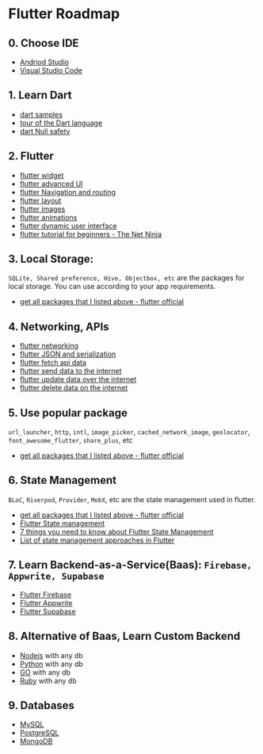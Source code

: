 # Flutter Roadmap

## 0. Choose IDE
- [Andriod Studio](https://developer.android.com/studio/)
- [Visual Studio Code](https://code.visualstudio.com/Download)

## 1. Learn Dart

- [dart samples](https://dart.dev/samples)
- [tour of the Dart language](https://dart.dev/guides/language/language-tour)
- [dart Null safety](https://dart.dev/codelabs/null-safety)

## 2. Flutter

- [flutter widget](./src/flutter_widget.md)
- [flutter advanced UI](https://docs.flutter.dev/development/ui/advanced)
- [flutter Navigation and routing](https://docs.flutter.dev/development/ui/navigation)
- [flutter layout](https://docs.flutter.dev/development/ui/layout)
- [flutter images](https://docs.flutter.dev/development/ui/assets-and-images)
- [flutter animations](https://docs.flutter.dev/development/ui/animations)
- [flutter dynamic user interface](./src/dynamic_UI.md)
- [flutter tutorial for beginners - The Net Ninja](https://www.youtube.com/watch?v=1ukSR1GRtMU&list=PL4cUxeGkcC9jLYyp2Aoh6hcWuxFDX6PBJ)

## 3. Local Storage: 

```SQLite, Shared preference, Hive, Objectbox, etc``` are the packages for local storage. You can use according to your app requirements.

- [get all packages that I listed above - flutter official](https://pub.dev/)

## 4. Networking, APIs

- [flutter networking](https://docs.flutter.dev/development/data-and-backend/networking)
- [flutter JSON and serialization](https://docs.flutter.dev/development/data-and-backend/json)
- [flutter fetch api data](https://docs.flutter.dev/cookbook/networking/fetch-data)
- [flutter send data to the internet](https://docs.flutter.dev/cookbook/networking/send-data)
- [flutter update data over the internet](https://docs.flutter.dev/cookbook/networking/update-data)
- [flutter delete data on the internet](https://docs.flutter.dev/cookbook/networking/delete-data)

## 5. Use popular package

`url_launcher`, `http`, `intl`, `image_picker`, `cached_network_image`, `geolocator`, `font_awesome_flutter`, `share_plus`, etc

- [get all packages that I listed above - flutter official](https://pub.dev/)

## 6. State Management

`BLoC`, `Riverpod`, `Provider`, `MobX`, etc are the state management used in flutter.

- [get all packages that I listed above - flutter official](https://pub.dev/)
- [Flutter State management](https://docs.flutter.dev/development/data-and-backend/state-mgmt)
- [7 things you need to know about Flutter State Management](https://medium.com/dhiwise/7-things-you-need-to-know-about-flutter-state-management-42f840ef022e)
- [List of state management approaches in Flutter](https://docs.flutter.dev/development/data-and-backend/state-mgmt/options)

## 7. Learn Backend-as-a-Service(Baas): ```Firebase, Appwrite, Supabase```

- [Flutter Firebase](https://firebase.flutter.dev/docs/overview)
- [Flutter Appwrite](https://appwrite.io/docs/getting-started-for-flutter)
- [Flutter Supabase](https://supabase.com/docs/guides/with-flutter)

## 8. Alternative of Baas, Learn Custom Backend

- [Nodejs](https://nodejs.org/en/) with any db
- [Python](https://www.python.org/) with any db
- [GO](https://go.dev/) with any db
- [Ruby](https://www.ruby-lang.org/en/) with any db

## 9. Databases

 - [MySQL](https://www.mysql.com/)
 - [PostgreSQL](https://www.postgresql.org/)
 - [MongoDB](https://www.mongodb.com/)
